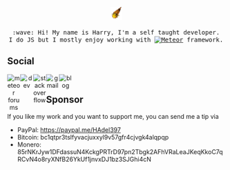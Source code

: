 <p align="center">
  <img src="./meteor.gif" width="27px" height="30px">
  <br><br>
  <samp>
    :wave: Hi! My name is Harry, I'm a self taught developer.
    <br>I do JS but I mostly enjoy working with <a href="https://www.meteor.com/" target="_blank" rel="noopener noreferrer"><img src='https://assets.website-files.com/5dd3f8176674eb0829f184d5/5dd41eb9049df81f8773946e_meteor-logo.svg' alt='Meteor' height='16'></a> framework.
  </samp>
</p> 


## Social

<div align="center">

<a href="https://forums.meteor.com/u/harry97" >
  <img align="left" alt="meteor forums" width="30px" src="https://cdn.jsdelivr.net/npm/simple-icons@3.0.1/icons/meteor.svg" draggable="false" />
</a>
<a href="https://dev.to/harryadel">
  <img align="left" alt="dev" width="30px" src="https://img.icons8.com/windows/32/000000/dev.png" draggable="false" />
</a>
<a href="https://stackoverflow.com/users/6688795/harry-adel">
  <img align="left" alt="stackoverflow" width="30px" src="https://cdn.jsdelivr.net/npm/simple-icons@3.0.1/icons/stackoverflow.svg" draggable="false" />
</a>
<a href="mailto:harryadel@gmail.com">
  <img align="left" alt="gmail" width="30px" src="https://img.icons8.com/ios-glyphs/64/000000/gmail-login.png" draggable="false" />
</a>
<a href="https://harryadel.github.io/">
  <img align="left" alt="blog" width="30px" src="https://img.icons8.com/material-rounded/100/000000/blog.png" draggable="false" />
</a>

</div><br/>

## Sponsor

If you like my work and you want to support me, you can send me a tip via 

- PayPal: https://paypal.me/HAdel397
- Bitcoin: bc1qtpr3tslfyvacjuxxyl9v57gfr4cjvgk4alqpqp
- Monero: 85rNKrJyw1DFdassuN4KckgPRTrD97pn2Tbgk2AFhVRaLeaJKeqKkoC7qRCvN4o8ryXNfB26YkUf1jnvxDJ1bz3SJGhi4cN
